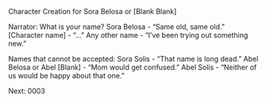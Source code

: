 Character Creation for Sora Belosa or [Blank Blank]

Narrator: What is your name?
Sora Belosa - “Same old, same old.”
[Character name] - “...”
Any other name - “I’ve been trying out something new.”

Names that cannot be accepted: 
Sora Solis - “That name is long dead.”
Abel Belosa or Abel [Blank]  - “Mom would get confused.”
Abel Solis - “Neither of us would be happy about that one.”

Next: 0003